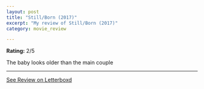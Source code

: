 ```yaml
---
layout: post
title: "Still/Born (2017)"
excerpt: "My review of Still/Born (2017)"
category: movie_review

---
```


**Rating:** 2/5

The baby looks older than the main couple

<hr>

[See Review on Letterboxd](https://boxd.it/1mqLPX)
